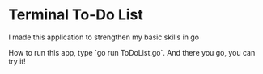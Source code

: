 <h1>Terminal To-Do List</h1>
<p>I made this application to strengthen my basic skills in go</p>
<p>How to run this app, type `go run ToDoList.go`. And there you go, you can try it!</p>
